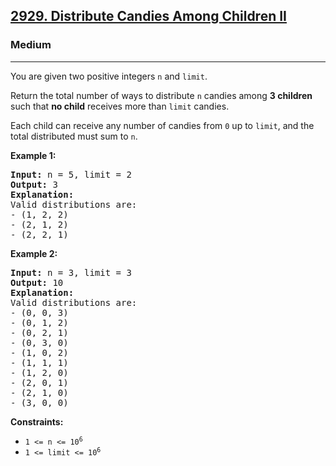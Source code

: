 ### <h2><a href="https://leetcode.com/problems/distribute-candies-among-children-ii/">2929. Distribute Candies Among Children II</a></h2>  
<h3>Medium</h3>  
<hr>  
<div>  
<p>You are given two positive integers <code>n</code> and <code>limit</code>.</p>

<p>Return the total number of ways to distribute <code>n</code> candies among <strong>3 children</strong> such that <strong>no child</strong> receives more than <code>limit</code> candies.</p>

<p>Each child can receive any number of candies from <code>0</code> up to <code>limit</code>, and the total distributed must sum to <code>n</code>.</p>

<p><strong>Example 1:</strong></p>
<pre>
<strong>Input:</strong> n = 5, limit = 2
<strong>Output:</strong> 3
<strong>Explanation:</strong> 
Valid distributions are:
- (1, 2, 2)
- (2, 1, 2)
- (2, 2, 1)
</pre>

<p><strong>Example 2:</strong></p>
<pre>
<strong>Input:</strong> n = 3, limit = 3
<strong>Output:</strong> 10
<strong>Explanation:</strong> 
Valid distributions are:
- (0, 0, 3)
- (0, 1, 2)
- (0, 2, 1)
- (0, 3, 0)
- (1, 0, 2)
- (1, 1, 1)
- (1, 2, 0)
- (2, 0, 1)
- (2, 1, 0)
- (3, 0, 0)
</pre>

<p><strong>Constraints:</strong></p>
<ul>
  <li><code>1 <= n <= 10<sup>6</sup></code></li>
  <li><code>1 <= limit <= 10<sup>6</sup></code></li>
</ul>
</div>
